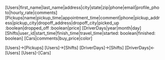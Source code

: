 [Users|first_name|last_name|address|city|state|zip|phone|email|profile_photo|hourly_rate|comments]
[Pickups|name|pickup_time|appointment_time|comment|phone|pickup_address|pickup_city|dropoff_address|dropoff_city|picked_up :boolean|dropped_off :boolean|price]
[DriverDays|year|month|day]
[Shifts|user_id|start_time|finish_time|travel_time|started: boolean|finished: boolean]
[Cars|comments|buy_price|color]

[Users]->[Pickups]
[Users]->[Shifts]
[DriverDays]->[Shifts]
[DriverDays]<-[Users]
[Users]-[Cars]
